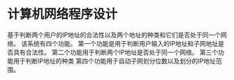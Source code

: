 # 计算机网络程序设计
基于判断两个用户的IP地址的合法性以及两个地址的种类和它们是否处于同一个网络。
该系统有四个功能。
第一个功能是用于判断用户输入的IP地址和子网地址是否具有合法性。
第二个功能用于判断两个IP地址是否处于同一个网络。
第三个功能用于判断IP地址的种类
第四个功能用于自动子网划分位数以及划分的IP地址范围。

